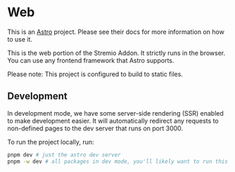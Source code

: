 
# Web

This is an [Astro](https://astro.build/) project. Please see their docs for more information on how to use it.

This is the web portion of the Stremio Addon. It strictly runs in the browser. You can use any frontend framework that Astro supports.

Please note: This project is configured to build to static files.

## Development

In development mode, we have some server-side rendering (SSR) enabled to make development easier. It will automatically redirect
any requests to non-defined pages to the dev server that runs on port 3000.

To run the project locally, run:

```bash
pnpm dev # just the astro dev server
pnpm -w dev # all packages in dev mode, you'll likely want to run this
```
